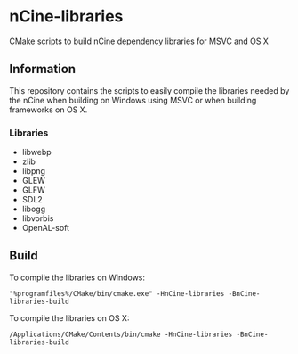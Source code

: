 # nCine-libraries
CMake scripts to build nCine dependency libraries for MSVC and OS X

## Information
This repository contains the scripts to easily compile the libraries needed by the nCine when building on Windows using MSVC or when building frameworks on OS X.

### Libraries
- libwebp
- zlib
- libpng
- GLEW
- GLFW
- SDL2
- libogg
- libvorbis
- OpenAL-soft

## Build
To compile the libraries on Windows:

```
"%programfiles%/CMake/bin/cmake.exe" -HnCine-libraries -BnCine-libraries-build
```

To compile the libraries on OS X:

```
/Applications/CMake/Contents/bin/cmake -HnCine-libraries -BnCine-libraries-build
```
